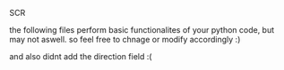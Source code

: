 
SCR 

the following files perform basic functionalites of your python code, but may not aswell.
so feel free to chnage or modify accordingly :)


and also didnt add the direction field :(
